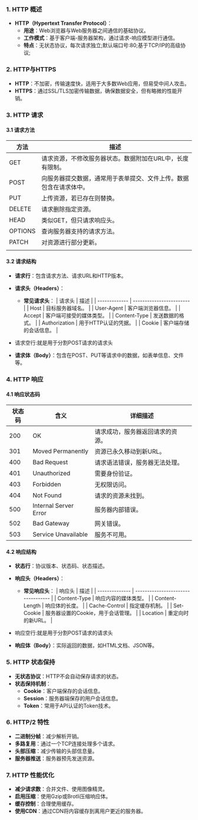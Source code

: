 ### **1. HTTP 概述**
- **HTTP（Hypertext Transfer Protocol）**：
  - **用途**：Web浏览器与Web服务器之间通信的基础协议。
  - **工作模式**：基于客户端-服务器架构，通过请求-响应模型进行通信。
  - **特点**：无状态协议，每次请求独立;默认端口号:80;基于TCP/IP的高级协议;

### **2. HTTP与HTTPS**
- **HTTP**：不加密，传输速度快，适用于大多数Web应用，但易受中间人攻击。
- **HTTPS**：通过SSL/TLS加密传输数据，确保数据安全，但有略微的性能开销。

### **3. HTTP 请求**
#### **3.1 请求方法**
| 方法      | 描述                                |
| ------- | --------------------------------- |
| GET     | 请求资源，不修改服务器状态。数据附加在URL中，长度有限制。    |
| POST    | 向服务器提交数据，通常用于表单提交、文件上传。数据包含在请求体中。 |
| PUT     | 上传资源，若已存在则替换。                     |
| DELETE  | 请求删除指定资源。                         |
| HEAD    | 类似GET，但只请求响应头。                    |
| OPTIONS | 查询服务器支持的请求方法。                     |
| PATCH   | 对资源进行部分更新。                        |
|         |                                   |

#### **3.2 请求结构**
- **请求行**：包含请求方法、请求URL和HTTP版本。

- **请求头（Headers）**：
  - **常见请求头**：
    | 请求头        | 描述                     |
    | ------------- | ------------------------ |
    | Host          | 目标服务器域名。         |
    | User-Agent    | 客户端浏览器信息。       |
    | Accept        | 客户端可接受的媒体类型。 |
    | Content-Type  | 发送数据的格式。         |
    | Authorization | 用于HTTP认证的凭据。     |
    | Cookie        | 客户端存储的会话信息。   |
  
- 请求空行:就是用于分割POST请求的请求头
- **请求体（Body）**：包含在POST、PUT等请求中的数据，如表单信息、文件等。



### **4. HTTP 响应**
#### **4.1 响应状态码**
| 状态码 | 含义                    | 详细描述             |
| --- | --------------------- | ---------------- |
| 200 | OK                    | 请求成功，服务器返回请求的资源。 |
| 301 | Moved Permanently     | 资源已永久移动到新URL。    |
| 400 | Bad Request           | 请求语法错误，服务器无法处理。  |
| 401 | Unauthorized          | 需要身份验证。          |
| 403 | Forbidden             | 无权限访问。           |
| 404 | Not Found             | 请求的资源未找到。        |
| 500 | Internal Server Error | 服务器内部错误。         |
| 502 | Bad Gateway           | 网关错误。            |
| 503 | Service Unavailable   | 服务不可用。           |



#### **4.2 响应结构**
- **状态行**：协议版本、状态码、状态描述。
- **响应头（Headers）**：
  - **常见响应头**：
    | 响应头         | 描述                               |
    | -------------- | ---------------------------------- |
    | Content-Type   | 响应内容的媒体类型。               |
    | Content-Length | 响应体的长度。                     |
    | Cache-Control  | 指定缓存机制。                     |
    | Set-Cookie     | 服务器设置的Cookie，用于会话管理。 |
    | Location       | 重定向时的新URL。                  |
  
- 响应空行:就是用于分割POST请求的请求头
- **响应体（Body）**：实际返回的数据，如HTML文档、JSON等。

### **5. HTTP 状态保持**
- **无状态协议**：HTTP不会自动保存请求的状态。
- **状态保持机制**：
  - **Cookie**：客户端保存的会话信息。
  - **Session**：服务器端保存的用户会话信息。
  - **Token**：常用于API认证的Token技术。

### **6. HTTP/2 特性**
- **二进制分帧**：减少解析开销。
- **多路复用**：通过一个TCP连接处理多个请求。
- **头部压缩**：减少传输的头部信息量。
- **服务器推送**：服务器预先发送资源。

### **7. HTTP 性能优化**
- **减少请求数**：合并文件、使用图像精灵。
- **启用压缩**：使用Gzip或Brotli压缩响应体。
- **缓存控制**：合理使用缓存。
- **使用CDN**：通过CDN将内容缓存到离用户更近的服务器。








